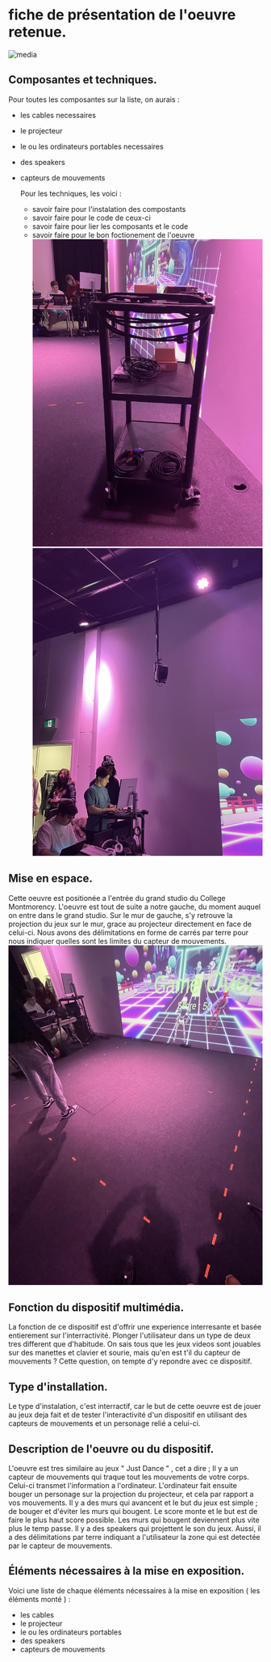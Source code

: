 # fiche de présentation de l'oeuvre retenue.

![media](media/dispositif1.jpeg.jpeg)

## Composantes et techniques.
Pour toutes les composantes sur la liste, on aurais :

- les cables necessaires
- le projecteur
- le ou les ordinateurs portables necessaires
- des speakers
- capteurs de mouvements

  Pour les techniques, les voici :

  - savoir faire pour l'instalation des compostants
  - savoir faire pour le code de ceux-ci
  - savoir faire pour lier les composants et le code
  - savoir faire pour le bon foctionement de l'oeuvre
![media](media/cables_realisation.jpeg)
![media](media/speaker.jpeg)


## Mise en espace.
Cette oeuvre est positionée a l'entrée du grand studio du College Montmorency. L'oeuvre est tout de suite a notre gauche, du moment auquel on entre dans le grand studio. Sur le mur de gauche, s'y retrouve la projection du jeux sur le mur, grace au projecteur directement en face de celui-ci. Nous avons des délimitations en forme de carrés par terre pour nous indiquer quelles sont les limites du capteur de mouvements.
![media](media/dispositif2.jpeg)

## Fonction du dispositif multimédia.
La fonction de ce dispositif est d'offrir une experience interresante et basée entierement sur l'interractivité. Plonger l'utilisateur dans un type de deux tres different que d'habitude. On sais tous que les jeux videos sont jouables sur des manettes et clavier et sourie, mais qu'en est t'il du capteur de mouvements ? Cette question, on tempte d'y repondre avec ce dispositif. 


## Type d'installation.
Le type d'instalation, c'est interractif, car le but de cette oeuvre est de jouer au jeux deja fait et de tester l'interactivité d'un dispositif en utilisant des capteurs de mouvements et un personage relié a celui-ci.


## Description de l'oeuvre ou du dispositif.
L'oeuvre est tres similaire au jeux " Just Dance " , cet a dire ; Il y a un capteur de mouvements qui traque tout les mouvements de votre corps. Celui-ci transmet l'information a l'ordinateur. L'ordinateur fait ensuite bouger un personage sur la projection du projecteur, et cela par rapport a vos mouvements. Il y a des murs qui avancent et le but du jeux est simple ; de bouger et d'éviter les murs qui bougent. Le score monte et le but est de faire le plus haut score possible. Les murs qui bougent deviennent plus vite plus le temp passe. Il y a des speakers qui projettent le son du jeux. Aussi, il  a des délimitations par terre indiquant a l'utilisateur la zone qui est detectée par le capteur de mouvements.

## Éléments nécessaires à la mise en exposition.
Voici une liste de chaque éléments nécessaires à la mise en exposition ( les éléments monté ) :

- les cables
- le projecteur
- le ou les ordinateurs portables
- des speakers
- capteurs de mouvements























